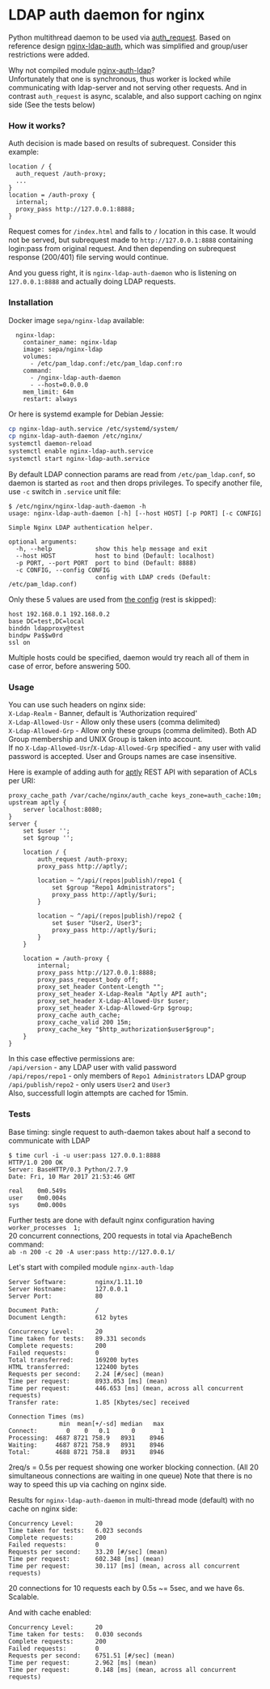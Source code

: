 # LDAP auth daemon for nginx

Python multithread daemon to be used via [auth_request](http://nginx.org/en/docs/http/ngx_http_auth_request_module.html). Based on reference design [nginx-ldap-auth](https://github.com/nginxinc/nginx-ldap-auth), which was simplified and group/user restrictions were added.  

Why not compiled module [nginx-auth-ldap](https://github.com/kvspb/nginx-auth-ldap)?  
Unfortunately that one is synchronous, thus worker is locked while communicating with ldap-server and not serving other requests. And in contrast `auth_request` is async, scalable, and also support caching on nginx side (See the tests below)

### How it works?
Auth decision is made based on results of subrequest. Consider this example:
```nginx
location / {
  auth_request /auth-proxy;
  ...
}
location = /auth-proxy {
  internal;
  proxy_pass http://127.0.0.1:8888;
}
```
Request comes for `/index.html` and falls to `/` location in this case. It would not be served, but subrequest made to `http://127.0.0.1:8888` containing login:pass from original request. And then depending on subrequest response (200/401) file serving would continue.

And you guess right, it is `nginx-ldap-auth-daemon` who is listening on `127.0.0.1:8888` and actually doing LDAP requests.

### Installation
Docker image `sepa/nginx-ldap` available:
```
  nginx-ldap:
    container_name: nginx-ldap
    image: sepa/nginx-ldap
    volumes:
      - /etc/pam_ldap.conf:/etc/pam_ldap.conf:ro
    command:
      - /nginx-ldap-auth-daemon
      - --host=0.0.0.0
    mem_limit: 64m
    restart: always
```
Or here is systemd example for Debian Jessie:
```bash
cp nginx-ldap-auth.service /etc/systemd/system/
cp nginx-ldap-auth-daemon /etc/nginx/
systemctl daemon-reload
systemctl enable nginx-ldap-auth.service
systemctl start nginx-ldap-auth.service
```
By default LDAP connection params are read from `/etc/pam_ldap.conf`, so daemon is started as `root` and then drops privileges. To specify another file, use `-c` switch in `.service` unit file:
```
$ /etc/nginx/nginx-ldap-auth-daemon -h
usage: nginx-ldap-auth-daemon [-h] [--host HOST] [-p PORT] [-c CONFIG]

Simple Nginx LDAP authentication helper.

optional arguments:
  -h, --help            show this help message and exit
  --host HOST           host to bind (Default: localhost)
  -p PORT, --port PORT  port to bind (Default: 8888)
  -c CONFIG, --config CONFIG
                        config with LDAP creds (Default: /etc/pam_ldap.conf)
```
Only these 5 values are used from [the config](https://linux.die.net/man/5/pam_ldap) (rest is skipped):
```nginx
host 192.168.0.1 192.168.0.2
base DC=test,DC=local
binddn ldapproxy@test
bindpw Pa$$w0rd
ssl on
```
Multiple hosts could be specified, daemon would try reach all of them in case of error, before answering 500.

### Usage
You can use such headers on nginx side:  
`X-Ldap-Realm` - Banner, default is 'Authorization required'  
`X-Ldap-Allowed-Usr` - Allow only these users (comma delimited)  
`X-Ldap-Allowed-Grp` - Allow only these groups (comma delimited). Both AD Group membership and UNIX Group is taken into account.  
If no `X-Ldap-Allowed-Usr`/`X-Ldap-Allowed-Grp` specified - any user with valid password is accepted.
User and Groups names are case insensitive.

Here is example of adding auth for [aptly](https://www.aptly.info/doc/api/) REST API with separation of ACLs per URI:
```nginx
proxy_cache_path /var/cache/nginx/auth_cache keys_zone=auth_cache:10m;
upstream aptly {
    server localhost:8080;
}
server {
    set $user '';
    set $group '';

    location / {
        auth_request /auth-proxy;
        proxy_pass http://aptly/;

        location ~ ^/api/(repos|publish)/repo1 {
            set $group "Repo1 Administrators";
            proxy_pass http://aptly/$uri;
        }

        location ~ ^/api/(repos|publish)/repo2 {
            set $user "User2, User3";
            proxy_pass http://aptly/$uri;
        }
    }

    location = /auth-proxy {
        internal;
        proxy_pass http://127.0.0.1:8888;
        proxy_pass_request_body off;
        proxy_set_header Content-Length "";
        proxy_set_header X-Ldap-Realm "Aptly API auth";
        proxy_set_header X-Ldap-Allowed-Usr $user;
        proxy_set_header X-Ldap-Allowed-Grp $group;
        proxy_cache auth_cache;
        proxy_cache_valid 200 15m;
        proxy_cache_key "$http_authorization$user$group";
    }
}
```
In this case effective permissions are:  
`/api/version` - any LDAP user with valid password  
`/api/repos/repo1` - only members of `Repo1 Administrators` LDAP group  
`/api/publish/repo2` - only users `User2` and `User3`  
Also, successfull login attempts are cached for 15min.

### Tests
Base timing: single request to auth-daemon takes about half a second to communicate with LDAP
```
$ time curl -i -u user:pass 127.0.0.1:8888
HTTP/1.0 200 OK
Server: BaseHTTP/0.3 Python/2.7.9
Date: Fri, 10 Mar 2017 21:53:46 GMT

real    0m0.549s
user    0m0.004s
sys     0m0.000s
```

Further tests are done with default nginx configuration having `worker_processes  1;`  
20 concurrent connections, 200 requests in total via ApacheBench command:  
`ab -n 200 -c 20 -A user:pass http://127.0.0.1/`

Let's start with compiled module `nginx-auth-ldap`
```
Server Software:        nginx/1.11.10
Server Hostname:        127.0.0.1
Server Port:            80

Document Path:          /
Document Length:        612 bytes

Concurrency Level:      20
Time taken for tests:   89.331 seconds
Complete requests:      200
Failed requests:        0
Total transferred:      169200 bytes
HTML transferred:       122400 bytes
Requests per second:    2.24 [#/sec] (mean)
Time per request:       8933.053 [ms] (mean)
Time per request:       446.653 [ms] (mean, across all concurrent requests)
Transfer rate:          1.85 [Kbytes/sec] received

Connection Times (ms)
              min  mean[+/-sd] median   max
Connect:        0    0   0.1      0       1
Processing:  4687 8721 758.9   8931    8946
Waiting:     4687 8721 758.9   8931    8946
Total:       4688 8721 758.8   8931    8946
```
2req/s = 0.5s per request showing one worker blocking connection. (All 20 simultaneous connections are waiting in one queue) Note that there is no way to speed this up via caching on nginx side.

Results for `nginx-ldap-auth-daemon` in multi-thread mode (default) with no cache on nginx side:
```
Concurrency Level:      20
Time taken for tests:   6.023 seconds
Complete requests:      200
Failed requests:        0
Requests per second:    33.20 [#/sec] (mean)
Time per request:       602.348 [ms] (mean)
Time per request:       30.117 [ms] (mean, across all concurrent requests)
```
20 connections for 10 requests each by 0.5s ~= 5sec, and we have 6s. Scalable.

And with cache enabled:
```
Concurrency Level:      20
Time taken for tests:   0.030 seconds
Complete requests:      200
Failed requests:        0
Requests per second:    6751.51 [#/sec] (mean)
Time per request:       2.962 [ms] (mean)
Time per request:       0.148 [ms] (mean, across all concurrent requests)
```
